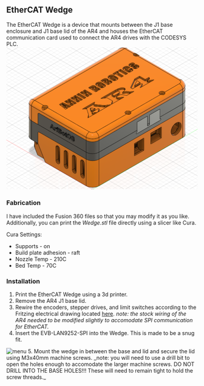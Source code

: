 ## EtherCAT Wedge

The EtherCAT Wedge is a device that mounts between the J1 base enclosure and J1 base lid of the AR4 and houses the EtherCAT communication card used to connect the AR4 drives with the CODESYS PLC.  
<img src="https://github.com/dalethomas81/ArfBotOS/blob/main/Robots/AR4/Media/Wedge-Fusion.png" alt="menu" width="600"/> 

### Fabrication
I have included the Fusion 360 files so that you may modify it as you like. Additionally, you can print the *Wedge.stl* file directly using a slicer like Cura.  

Cura Settings:
- Supports - on
- Build plate adhesion - raft
- Nozzle Temp - 210C
- Bed Temp - 70C

### Installation

1. Print the EtherCAT Wedge using a 3d printer.
2. Remove the AR4 J1 base lid.
3. Rewire the encoders, stepper drives, and limit switches according to the Fritzing electrical drawing located [here](https://github.com/dalethomas81/ArfBotOS/blob/main/Robots/AR4/Electrical/README.MD). _note: the stock wiring of the AR4 needed to be modified slightly to accomodate SPI communication for EtherCAT._
4. Insert the EVB-LAN9252-SPI into the Wedge. This is made to be a snug fit.  
<img src="https://github.com/dalethomas81/ArfBotOS/blob/main/Robots/AR4/Media/EtherCAT-Installed-In-Wedge.png" alt="menu" width="600"/> 
5. Mount the wedge in between the base and lid and secure the lid using M3x40mm machine screws. _note: you will need to use a drill bit to open the holes enough to accomodate the larger machine screws. DO NOT DRILL INTO THE BASE HOLES!!! These will need to remain tight to hold the screw threads._  